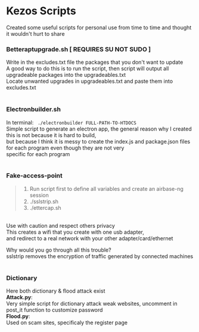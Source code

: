 # Kezos Scripts

Created some useful scripts for personal use from time to time and thought it wouldn't hurt to share <br>

### Betteraptupgrade.sh [ REQUIRES SU NOT SUDO ]

Write in the excludes.txt file the packages that you don't want to update <br>
A good way to do this is to run the script, then script will output all upgradeable packages into the upgradeables.txt <br>
Locate unwanted upgrades in upgradeables.txt and paste them into excludes.txt <br><br>

### Electronbuilder.sh

In terminal: <code> ./electronbuilder FULL-PATH-TO-HTDOCS </code> <br>
Simple script to generate an electron app, the general reason why I created this is not because it is hard to build, <br>
but because I think it is messy to create the index.js and package.json files for each program even though they are not very <br>
specific for each program <br><br>

### Fake-access-point

> 1. Run script first to define all variables and create an airbase-ng session
> 2. ./sslstrip.sh
> 3. ./ettercap.sh

<br>
Use with caution and respect others privacy <br>
This creates a wifi that you create with one usb adapter, <br>
and redirect to a real network with your other adapter/card/ethernet <br>

Why would you go through all this trouble? <br>
sslstrip removes the encryption of traffic generated by connected machines<br><br>

### Dictionary
Here both dictionary & flood attack exist<br>
**Attack.py**:<br>
Very simple script for dictionary attack weak websites, uncomment in post_it function to customize password<br>
**Flood.py**:<br>
Used on scam sites, specificaly the register page
